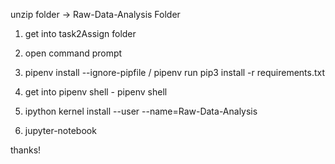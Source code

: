 unzip folder -> Raw-Data-Analysis Folder

1. get into task2Assign folder
2. open command prompt

3. pipenv install --ignore-pipfile / pipenv run pip3 install -r requirements.txt

4. get into pipenv shell - pipenv shell
5. ipython kernel install --user --name=Raw-Data-Analysis
6. jupyter-notebook


thanks!
